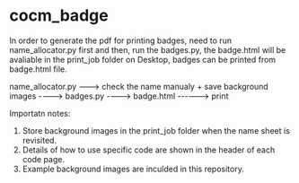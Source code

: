 # cocm_badge

In order to generate the pdf for printing badges, need to run name_allocator.py first and then, run the badges.py, the badge.html will be avaliable in the print_job folder on Desktop, badges can be printed from badge.html file.

name_allocator.py ---> check the name manualy + save background images ----> badges.py ----> badge.html ------> print 

Importatn notes: 
1) Store background images in the print_job folder when the name sheet is revisited. 
2) Details of how to use specific code are shown in the header of each code page. 
3) Example background images are inculded in this repository.

